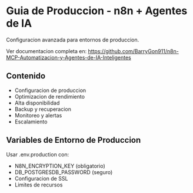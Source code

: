 # Guia de Produccion - n8n + Agentes de IA

Configuracion avanzada para entornos de produccion.

Ver documentacion completa en: https://github.com/BarryGon911/n8n-MCP-Automatizacion-y-Agentes-de-IA-Inteligentes

## Contenido

- Configuracion de produccion
- Optimizacion de rendimiento
- Alta disponibilidad
- Backup y recuperacion
- Monitoreo y alertas
- Escalamiento

## Variables de Entorno de Produccion

Usar .env.production con:  

- N8N_ENCRYPTION_KEY (obligatorio)
- DB_POSTGRESDB_PASSWORD (seguro)
- Configuracion de SSL
- Limites de recursos
